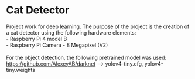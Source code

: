 # Cat Detector

Project work for deep learning. The purpose of the project is the creation of a cat detector using the following hardware elements:
<br /> - Raspberry Pi 4 model B
<br /> - Raspberry Pi Camera - 8 Megapixel (V2)
<br />
<br />For the object detection, the following pretrained model was used:
<br />https://github.com/AlexeyAB/darknet --> yolov4-tiny.cfg, yolov4-tiny.weights
